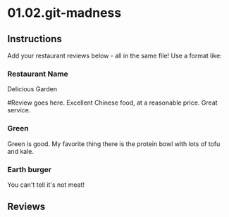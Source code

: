 # 01.02.git-madness

## Instructions

Add your restaurant reviews below - all in the same file! Use a format like:


### Restaurant Name
Delicious Garden

#Review goes here.
Excellent Chinese food, at a reasonable price. Great service.

### Green

Green is good. My favorite thing there is the protein bowl with lots of tofu and kale.

### Earth burger

You can't tell it's not meat!

## Reviews
